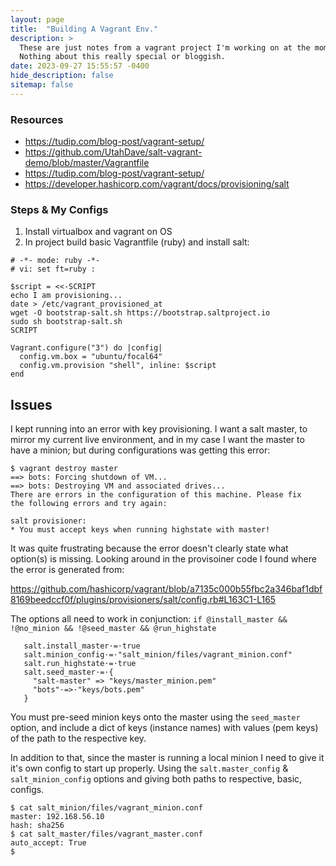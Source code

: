 ```yaml
---
layout: page
title:  "Building A Vagrant Env."
description: >
  These are just notes from a vagrant project I'm working on at the moment.
  Nothing about this really special or bloggish. 
date: 2023-09-27 15:55:57 -0400
hide_description: false
sitemap: false
---
```


### Resources

- https://tudip.com/blog-post/vagrant-setup/
- https://github.com/UtahDave/salt-vagrant-demo/blob/master/Vagrantfile
- https://tudip.com/blog-post/vagrant-setup/
- https://developer.hashicorp.com/vagrant/docs/provisioning/salt

### Steps & My Configs

1. Install virtualbox and vagrant on OS
2. In project build basic Vagrantfile (ruby) and install salt:

```
# -*- mode: ruby -*-
# vi: set ft=ruby :

$script = <<-SCRIPT
echo I am provisioning...
date > /etc/vagrant_provisioned_at
wget -O bootstrap-salt.sh https://bootstrap.saltproject.io
sudo sh bootstrap-salt.sh
SCRIPT

Vagrant.configure("3") do |config|
  config.vm.box = "ubuntu/focal64"
  config.vm.provision "shell", inline: $script
end
```

## Issues

I kept running into an error with key provisioning. I want a salt master, to mirror my current live environment, and in my case I want the master to have a minion; but during configurations was getting this error:

```
$ vagrant destroy master                                                 
==> bots: Forcing shutdown of VM...
==> bots: Destroying VM and associated drives...
There are errors in the configuration of this machine. Please fix
the following errors and try again:      

salt provisioner:                              
* You must accept keys when running highstate with master!

```

It was quite frustrating because the error doesn't clearly state what option(s) is missing. Looking around in the provisoiner code I found where the error is generated from:

https://github.com/hashicorp/vagrant/blob/a7135c000b55fbc2a346baf1dbf8169beedccf0f/plugins/provisioners/salt/config.rb#L163C1-L165

 The options all need to work in conjunction:  `if @install_master && !@no_minion && !@seed_master && @run_highstate`
```
   salt.install_master⋅=⋅true                                                
   salt.minion_config⋅=⋅"salt_minion/files/vagrant_minion.conf"              
   salt.run_highstate⋅=⋅true                                                 
   salt.seed_master⋅=⋅{          
     "salt-master" => "keys/master_minion.pem"                                            
	 "bots"⋅=>⋅"keys/bots.pem"                                               
   }   
```

You must pre-seed minion keys onto the master using the `seed_master` option, and include a dict of keys (instance names) with values (pem keys) of the path to the respective key.

In addition to that, since the master is running a local minion I need to give it it's own config to start up properly. Using the `salt.master_config` & `salt_minion_config` options and giving both paths to respective, basic, configs.

```
$ cat salt_minion/files/vagrant_minion.conf 
master: 192.168.56.10
hash: sha256
$ cat salt_master/files/vagrant_master.conf 
auto_accept: True
$ 
```
